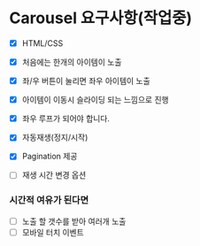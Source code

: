 # Carousel 요구사항(작업중)

- [x] HTML/CSS

- [x] 처음에는 한개의 아이템이 노출

- [x] 좌/우 버튼이 눌리면 좌우 아이템이 노출

- [x] 아이템이 이동시 슬라이딩 되는 느낌으로 진행

- [x] 좌우 루프가 되어야 합니다.

- [x] 자동재생(정지/시작)

- [x] Pagination 제공

- [ ] 재생 시간 변경 옵션

### 시간적 여유가 된다면

- [ ] 노출 할 갯수를 받아 여러개 노출
- [ ] 모바일 터치 이벤트
